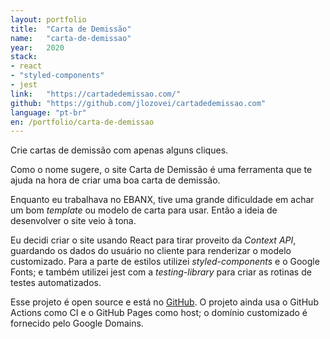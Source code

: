 ```yaml
---
layout: portfolio
title:  "Carta de Demissão"
name:   "carta-de-demissao"
year:   2020
stack:
- react
- "styled-components"
- jest
link:   "https://cartadedemissao.com/"
github: "https://github.com/jlozovei/cartadedemissao.com"
language: "pt-br"
en: /portfolio/carta-de-demissao
---
```

Crie cartas de demissão com apenas alguns cliques.
<!--more-->
Como o nome sugere, o site Carta de Demissão é uma ferramenta que te ajuda na hora de criar uma boa carta de demissão.

Enquanto eu trabalhava no EBANX, tive uma grande dificuldade em achar um bom _template_ ou modelo de carta para usar. Então a ideia de desenvolver o site veio à tona.

Eu decidi criar o site usando React para tirar proveito da _Context API_, guardando os dados do usuário no cliente para renderizar o modelo customizado. Para a parte de estilos utilizei _styled-components_ e o Google Fonts; e também utilizei jest com a _testing-library_ para criar as rotinas de testes automatizados.

Esse projeto é open source e está no [GitHub](https://github.com/jlozovei/cartadedemissao.com). O projeto ainda usa o GitHub Actions como CI e o GitHub Pages como host; o domínio customizado é fornecido pelo Google Domains.
